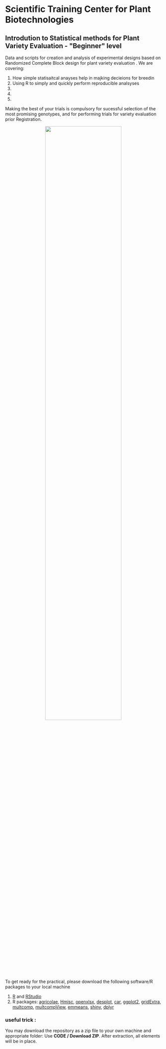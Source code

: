 # Scientific Training Center for Plant Biotechnologies
## Introdution to Statistical methods for Plant Variety Evaluation - "Beginner" level

Data and scripts for creation and analysis of experimental designs based on Randomized Complete Block design for plant variety evaluation . We are covering:  

1. How simple statisaitcal anayses help in majking decieions for breedin
2. Using R to simply and quickly perform reproducible analsyses
3. 
4. 
5. 

Making the best of your trials is compulsory for sucessful selection of the most promising genotypes, and for performing trials for variety evaluation prior Registration.
<p align="center">
  <img src="https://github.com/Laurent-Gentzbittel/ SciTrainCenter2021_BeginnerLevel_StatPlantVarietyEvaluation/TrialsPictures.png" width="70%" height="70%">
</p>

To get ready for the practical, please download the following software/R packages to your local machine

1. [R](https://www.r-project.org/) and [RStudio](https://www.rstudio.com/products/rstudio/download/)
2. R packages: [agricolae](https://cran.r-project.org/web/packages/agricolae), [Hmisc](https://cran.r-project.org/web/packages/Hmisc), [openxlsx](https://cran.r-project.org/web/packages/openxlsx), [desplot](https://cran.r-project.org/web/packages/desplot), [car](https://cran.r-project.org/web/packages/car), [ggplot2](https://cran.r-project.org/web/packages/ggplot2/), [gridExtra](https://cran.r-project.org/web/packages/gridExtra), [multcomp](https://cran.r-project.org/web/packages/multcomp), [multcompView](https://cran.r-project.org/web/packages/multcompView), [emmeans](https://cran.r-project.org/web/packages/emmeans), [shiny](https://cran.r-project.org/web/packages/shiny), [dplyr](https://cran.r-project.org/web/packages/dplyr)

### useful trick :
You may download the repository as a zip file to your own machine and appropriate folder: Use **CODE / Download ZIP**. After extraction, all elements will be in place.  
